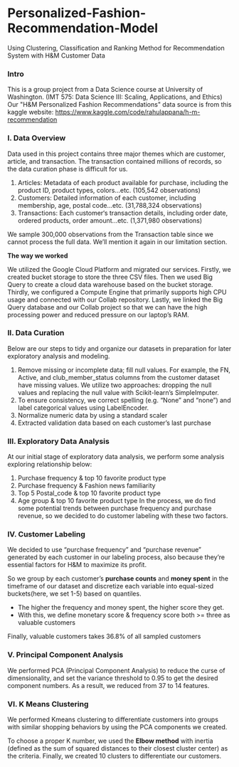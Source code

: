 # Personalized-Fashion-Recommendation-Model
Using Clustering, Classification and Ranking Method for Recommendation System with H&amp;M Customer Data

### Intro
This is a group project from a Data Science course at University of Washington. (IMT 575: Data Science III: Scaling, Applications, and Ethics)
Our "H&M Personalized Fashion Recommendations" data source is from this kaggle website: https://www.kaggle.com/code/rahulappana/h-m-recommendation

### I. Data Overview
Data used in this project contains three major themes which are customer, article, and transaction. The transaction contained millions of records, so the data curation phase is difficult for us.
1. Articles: Metadata of each product available for purchase, including the product ID, product types, colors...etc. (105,542 observations)
2. Customers: Detailed information of each customer, including membership, age, postal code...etc. (31,788,324 observations)
3. Transactions: Each customer‘s transaction details, including order date, ordered products, order amount...etc. (1,371,980 observations)

We sample 300,000 observations from the Transaction table since we cannot process the full data. We’ll mention it again in our limitation section.

**The way we worked**

We utilized the Google Cloud Platform and migrated our services. Firstly, we created bucket storage to store the three CSV files. Then we used Big Query to create a cloud data warehouse based on the bucket storage. Thirdly, we configured a Compute Engine that primarily supports high CPU usage and connected with our Collab repository. Lastly, we linked the Big Query database and our Collab project so that we can have the high processing power and reduced pressure on our laptop’s RAM. 

### II. Data Curation
Below are our steps to tidy and organize our datasets in preparation for later exploratory analysis and modeling.
1. Remove missing or incomplete data; fill null values. For example, the FN, Active, and club_member_status columns from the customer dataset have missing values. We utilize two approaches: dropping the null values and replacing the null value with Scikit-learn’s SimpleImputer.
2. To ensure consistency, we correct spelling (e.g. “None” and “none”) and label categorical values using LabelEncoder.
3. Normalize numeric data by using a standard scaler
4. Extracted validation data based on each customer’s last purchase

### III. Exploratory Data Analysis
At our initial stage of exploratory data analysis, we perform some analysis exploring relationship below:
1. Purchase frequency & top 10 favorite product type
2. Purchase frequency & Fashion news familiarity
3. Top 5 Postal_code & top 10 favorite product type
4. Age group & top 10 favorite product type
In the process, we do find some potential trends between purchase frequency and purchase revenue, so we decided to do customer labeling with these two factors.

### IV. Customer Labeling
We decided to use “purchase frequency” and “purchase revenue” generated by each customer in our labeling process, also because they’re essential factors for H&M to maximize its profit. 

So we group by each customer’s **purchase counts** and **money spent** in the timeframe of our dataset 
and discretize each variable into equal-sized buckets(here, we set 1-5) based on quantiles. 
- The higher the frequency and money spent, the higher score they get. 
- With this, we define monetary score & frequency score both >= three as valuable customers

Finally, valuable customers takes 36.8% of all sampled customers

### V. Principal Component Analysis
We performed PCA (Principal Component Analysis) to reduce the curse of dimensionality, and set the variance threshold to 0.95 to get the desired component numbers. As a result, we reduced from 37 to 14 features.

### VI. K Means Clustering
We performed Kmeans clustering to differentiate customers into groups with similar shopping behaviors by using the PCA components we created. 

To choose a proper K number, we used the **Elbow method** with inertia (defined as the sum of squared distances to their closest cluster center) as the criteria. Finally, we created 10 clusters to differentiate our customers.






